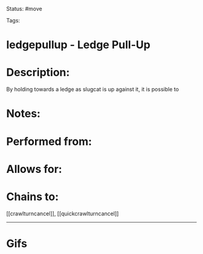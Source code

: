 Status: #move

Tags: 

# ledgepullup - Ledge Pull-Up

# Description:
By holding towards a ledge as slugcat is up against it, it is possible to 

# Notes:


# Performed from:


# Allows for:


# Chains to:
[[crawlturncancel]], [[quickcrawlturncancel]]

___
# Gifs
